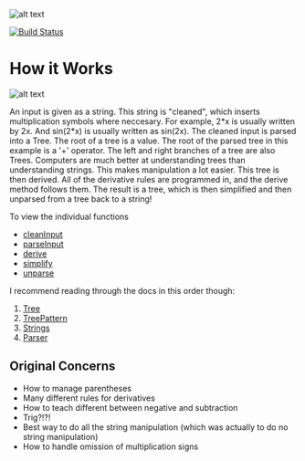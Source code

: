 ![alt text](http://i.imgur.com/Vn9S8AI.png?1 "Deriver")

[![Build Status](https://travis-ci.org/jasonawalker/deriver.svg?branch=master)](https://travis-ci.org/jasonawalker/deriver)

# How it Works
![alt text](http://i.imgur.com/fgDaruC.png?1)

An input is given as a string. This string is "cleaned", which inserts multiplication symbols where neccesary. For example, 2\*x is usually written by 2x. And sin(2\*x) is usually written as sin(2x). The cleaned input is parsed into a Tree. The root of a tree is a value. The root of the parsed tree in this example is a '+' operator. The left and right branches of a tree are also Trees. Computers are much better at understanding trees than understanding strings. This makes manipulation a lot easier. This tree is then derived. All of the derivative rules are programmed in, and the derive method follows them. The result is a tree, which is then simplified and then unparsed from a tree back to a string! 

To view the individual functions
- [cleanInput](https://github.com/jasonawalker/deriver/blob/master/src/parser.js#L28)
- [parseInput](https://github.com/jasonawalker/deriver/blob/master/src/parser.js#L97)
- [derive](https://github.com/jasonawalker/deriver/blob/master/src/deriver.js)
- [simplify](https://github.com/jasonawalker/deriver/blob/master/src/simplifier.js)
- [unparse](https://github.com/jasonawalker/deriver/blob/master/src/unparser.js)

I recommend reading through the docs in this order though:
 1. [Tree](https://github.com/jasonawalker/deriver/blob/master/docs/tree.md)
 2. [TreePattern](https://github.com/jasonawalker/deriver/blob/master/docs/treepattern.md)
 3. [Strings](https://github.com/jasonawalker/deriver/blob/master/docs/strings.md)
 4. [Parser](https://github.com/jasonawalker/deriver/blob/master/docs/parser.md)

## Original Concerns
- How to manage parentheses
- Many different rules for derivatives
- How to teach different between negative and subtraction
- Trig?!?!
- Best way to do all the string manipulation (which was actually to do no string manipulation)
- How to handle omission of multiplication signs

